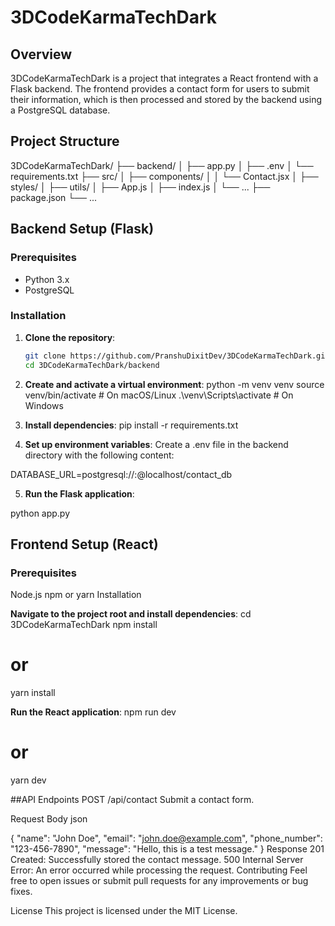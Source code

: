 # 3DCodeKarmaTechDark

## Overview
3DCodeKarmaTechDark is a project that integrates a React frontend with a Flask backend. The frontend provides a contact form for users to submit their information, which is then processed and stored by the backend using a PostgreSQL database.

## Project Structure
3DCodeKarmaTechDark/
├── backend/
│ ├── app.py
│ ├── .env
│ └── requirements.txt
├── src/
│ ├── components/
│ │ └── Contact.jsx
│ ├── styles/
│ ├── utils/
│ ├── App.js
│ ├── index.js
│ └── ...
├── package.json
└── ...


## Backend Setup (Flask)

### Prerequisites
- Python 3.x
- PostgreSQL

### Installation

1. **Clone the repository**:
   ```bash
   git clone https://github.com/PranshuDixitDev/3DCodeKarmaTechDark.git
   cd 3DCodeKarmaTechDark/backend

2. **Create and activate a virtual environment**:
python -m venv venv
source venv/bin/activate  # On macOS/Linux
.\venv\Scripts\activate   # On Windows

3. **Install dependencies**:
pip install -r requirements.txt

4. **Set up environment variables**:
Create a .env file in the backend directory with the following content:

DATABASE_URL=postgresql://<username>:<password>@localhost/contact_db

5. **Run the Flask application**:

python app.py

## Frontend Setup (React)
### Prerequisites
Node.js
npm or yarn
Installation

**Navigate to the project root and install dependencies**:
cd 3DCodeKarmaTechDark
npm install
# or
yarn install

**Run the React application**:
npm run dev
# or
yarn dev

##API Endpoints
POST /api/contact
Submit a contact form.

Request Body
json

{
    "name": "John Doe",
    "email": "john.doe@example.com",
    "phone_number": "123-456-7890",
    "message": "Hello, this is a test message."
}
Response
201 Created: Successfully stored the contact message.
500 Internal Server Error: An error occurred while processing the request.
Contributing
Feel free to open issues or submit pull requests for any improvements or bug fixes.

License
This project is licensed under the MIT License.
